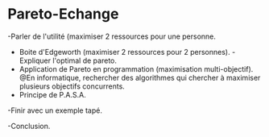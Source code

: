 # Pareto-Echange

-Parler de l'utilité (maximiser 2 ressources pour une personne.
- Boite d'Edgeworth (maximiser 2 ressources pour 2 personnes).
-Expliquer l'optimal  de pareto.
- Application de Pareto en programmation (maximisation multi-objectif).
@En informatique, rechercher des algorithmes qui chercher à maximiser plusieurs objectifs concurrents.
- Principe de P.A.S.A.

-Finir avec un exemple tapé.

-Conclusion.
